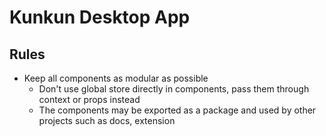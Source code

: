 # Kunkun Desktop App

## Rules

- Keep all components as modular as possible
  - Don't use global store directly in components, pass them through context or props instead
  - The components may be exported as a package and used by other projects such as docs, extension
